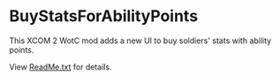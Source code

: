 # BuyStatsForAbilityPoints
This XCOM 2 WotC mod adds a new UI to buy soldiers' stats with ability points. 

View [ReadMe.txt](BuyStatsForAbilityPoints/ReadMe.txt) for details.
